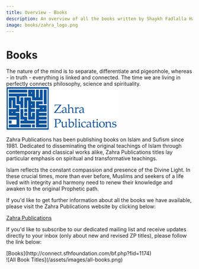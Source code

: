 ```yaml
---
title: Overview - Books
description: An overview of all the books written by Shaykh Fadlalla Haeri
image: books/zahra_logo.png
---
```


# Books

<div class="callout5">
The nature of the mind is to separate, differentiate and pigeonhole, whereas - in truth - everything is linked and connected. The time we are living in perfectly connects philosophy, science and spirituality.
</div>

<div markdown="1" class="zp-logo">
<img src="/assets/images/zahra_logo.png" class="zp-small" />
</div>

Zahra Publications has been publishing books on Islam and Sufism since 1981. Dedicated to disseminating the original teachings of Islam through contemporary and classical works alike, Zahra Publications titles lay particular emphasis on spiritual and transformative teachings.

Islam reflects the constant compassion and presence of the Divine Light. In these crucial times, more than ever before, Muslims and seekers of a life lived with integrity and harmony need to renew their knowledge and awaken to the original Prophetic path.

If you'd like to get further information about all the books we have available, please visit the Zahra Publications website by clicking below:

<div markdown="3" class="purchase-link">

<a href="https://zahrapublications.pub/" target="_blank">Zahra Publications</a>

</div>

If you'd like to subscribe to our dedicated mailing list and receive updates directly to your inbox (only about new and revised ZP titles), please follow the link below:

<div markdown="3" class="purchase-link">
[Books](http://connect.sfhfoundation.com/bf.php?fid=1174)
</div>

<div markdown="1" class="zp-logo">
![All Book Titles](/assets/images/all-books.png)
</div>